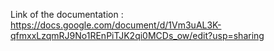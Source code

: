 Link of the documentation :
https://docs.google.com/document/d/1Vm3uAL3K-qfmxxLzqmRJ9No1REnPiTJK2qi0MCDs_ow/edit?usp=sharing
